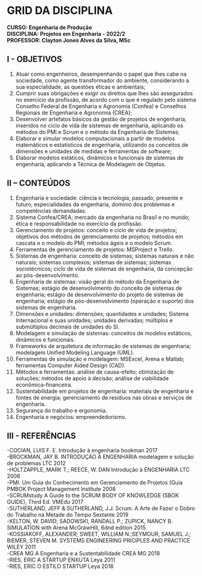 # GRID DA DISCIPLINA 

**CURSO: Engenharia de Produção**  
**DISCIPLINA: Projetos em Engenharia - 2022/2**  
**PROFESSOR: Clayton Jones Alves da Silva, MSc**

## I - OBJETIVOS 

1. Atuar como engenheiros, desempenhando o papel que lhes cabe na sociedade, como agente transformador do ambiente, considerando a sua especialidade, as questões éticas e ambientais;
2. Cumprir suas obrigações e exigir os direitos que lhes são assegurados no exercício da profissão, de acordo com o que é regulado pelo sistema Conselho Federal de Engenharia e Agronomia (Confea) e Conselhos Regionais de Engenharia e Agronomia (CREA);
3. Desenvolver artefatos básicos da gestão de projetos de engenharia, inseridos no ciclo de vida de sistemas de engenharia, aplicando os métodos do PMI e Scrum e o método da Engenharia de Sistemas;
4. Elaborar e simular modelos computacionais a partir de modelos matemáticos e estatísticos de engenharia, utilizando os conceitos de dimensões e unidades de medidas e ferramentas de software;
5. Elaborar modelos estáticos, dinâmicos e funcionais de sistemas de engenharia, aplicando a Técnica de Modelagem de Objetos. 
 
## II – CONTEÚDOS

1. Engenharia e sociedade: ciência e tecnologia, passado, presente e futuro; especialidades da engenharia, domínio dos problemas e competências demandadas.
2. Sistema Confea/CREA; mercado da engenharia no Brasil e no mundo; ética e responsabilidade no exercício da profissão. 
3. Gerenciamento de projetos: conceito e ciclo de vida de projetos; objetivos dos métodos de gerenciamento de projetos; métodos em cascata e o modelo do PMI; métodos ágeis e o modelo Scrum. 
4. Ferramentas de gerenciamento de projetos: MSProject e Trello.
5. Sistemas de engenharia: conceito de sistemas; sistemas naturais e não naturais; sistemas complexos; sistemas de sistemas; sistemas sociotécnicos; ciclo de vida de sistemas de engenharia, da concepção ao pós-desenvolvimento. 
6. Engenharia de sistemas: visão geral do método da Engenharia de Sistemas; estágio de desenvolvimento do conceito de sistemas de engenharia; estágio de desenvolvimento do projeto de sistemas de engenharia; estágio de pós-desenvolvimento (operação e suporte) dos sistemas de engenharia.
7. Dimensões e unidades: dimensões; quantidades e unidades; Sistema Internacional e suas unidades; unidades derivadas; múltiplos e submúltiplos decimais de unidades do SI.
8. Modelagem e simulação de sistemas: conceitos de modelos estáticos, dinâmicos e funcionais.
9. Frameworks de arquitetura de informação de sistemas de engenharia; modelagem Unified Modeling Language (UML).
10. Ferramentas de simulação e modelagem: MSExcel, Arena e Matlab; ferramentas Computer Aided Design (CAD).
11. Métodos e ferramentas: análise de causa-efeito; otimização de soluções; métodos de apoio à decisão; análise de viabilidade econômica-financeira.
12. Sustentabilidade em projetos de engenharia: materiais de engenharia e fontes de energia; gerenciamento de resíduos nas obras e serviços de engenharia.
13. Segurança do trabalho e ergonomia. 
14. Engenharia e negócios: empreendedorismo.

## III - REFERÊNCIAS  

-COCIAN, LUIS F. E.	Introdução à engenharia	bookman	2017  
-BROCKMAN, JAY B.	INTRODUÇÃO À ENGENHARIA modelagem e solução de problemas	LTC	2012  
-HOLTZAPPLE, MARK T.; REECE, W. DAN	Introdução à ENGENHARIA	LTC	2006  
-PMI.	Um Guia do Conhecimento em Gerenciamento de Projetos (Guia PMBOK	Project Management Institute	2008  
-SCRUMstudy	A Guide to the SCRUM BODY OF KNOWLEDGE (SBOK GUIDE), Third Ed.	VMEdu	2017  
-SUTHERLAND, JEFF & SUTHERLAND, J.J.	Scrum. A Arte de Fazer o Dobro do Trabalho na Metade do Tempo	Sextante	2019  
-KELTON, W. DAVID; SADOWSKI, RANDALL P.; ZUPICK, NANCY B.	SIMULATION with Arena	McGrawHill, 6dnd edition	2015  
-KOSSIAKOFF, ALEXANDER; SWEET, WILLIAM N.;SEYMOUR, SAMUEL J.; BIEMER, STEVEN M.	SYSTEMS ENGINEERING PRICIPLES AND PRACTICE	WILEY	2011  
-CREA MG	A Engenharia e a Sustentabilidade	CREA MG	2018  
-RIES, ERIC	A STARTUP ENXUTA	Leya	2011  
-RIES, ERIC	O ESTILO STARTUP	Leya	2018

